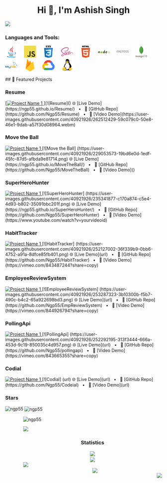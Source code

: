 <h1 align="center">Hi 👋, I'm Ashish Singh</h1>
<div> <a href="https://github.com/ngp55" target="_blank"><img src="https://img.shields.io/badge/GitHub-100000?style=for-the-badge&logo=github&logoColor=white" target="_blank"></a>
</div><h3 align="left">Languages and Tools:</h3>
<p align="left">
<img src="https://raw.githubusercontent.com/teamedwardforever/Readme-Generator/71f25dd8b98329b168142a6b782a107b75eab178/svg/Skills/Languages/java-original.svg" alt="Java" width="40" height="40"/>&nbsp&nbsp&nbsp&nbsp
<img src="https://raw.githubusercontent.com/teamedwardforever/Readme-Generator/71f25dd8b98329b168142a6b782a107b75eab178/svg/Skills/Languages/javascript-original.svg" alt="Javascript" width="40" height="40"/>&nbsp&nbsp&nbsp&nbsp
<img src="https://raw.githubusercontent.com/teamedwardforever/Readme-Generator/71f25dd8b98329b168142a6b782a107b75eab178/svg/Skills/Frontend/css3-original-wordmark.svg" alt="Css" width="40" height="40"/>&nbsp&nbsp&nbsp&nbsp
<img src="https://raw.githubusercontent.com/teamedwardforever/Readme-Generator/71f25dd8b98329b168142a6b782a107b75eab178/svg/Skills/Frontend/sass-original.svg" alt="Sass" width="40" height="40"/>&nbsp&nbsp&nbsp&nbsp
<img src="https://raw.githubusercontent.com/teamedwardforever/Readme-Generator/71f25dd8b98329b168142a6b782a107b75eab178/svg/Skills/Frontend/html5-original-wordmark.svg" alt="HTML" width="40" height="40"/>&nbsp&nbsp&nbsp&nbsp
<img src="https://raw.githubusercontent.com/teamedwardforever/Readme-Generator/71f25dd8b98329b168142a6b782a107b75eab178/svg/Skills/Backend/nodejs-original-wordmark.svg" alt="NodeJs" width="40" height="40"/>&nbsp&nbsp&nbsp&nbsp
<img src="https://raw.githubusercontent.com/teamedwardforever/Readme-Generator/71f25dd8b98329b168142a6b782a107b75eab178/svg/Skills/Backend/express-original-wordmark.svg" alt="Express" width="40" height="40"/>&nbsp&nbsp&nbsp&nbsp
<img src="https://raw.githubusercontent.com/teamedwardforever/Readme-Generator/71f25dd8b98329b168142a6b782a107b75eab178/svg/Skills/Database/mongodb-original-wordmark.svg" alt="Mongodb" width="40" height="40"/>&nbsp&nbsp&nbsp&nbsp
<img src="https://raw.githubusercontent.com/teamedwardforever/Readme-Generator/71f25dd8b98329b168142a6b782a107b75eab178/svg/Skills/Database/mysql-original-wordmark.svg" alt="Mysql" width="40" height="40"/>&nbsp&nbsp&nbsp&nbsp
<img src="https://raw.githubusercontent.com/teamedwardforever/Readme-Generator/71f25dd8b98329b168142a6b782a107b75eab178/svg/Skills/BackendService/firebase-icon.svg" alt="Firebase" width="40" height="40"/>&nbsp&nbsp&nbsp&nbsp
<img src="https://raw.githubusercontent.com/teamedwardforever/Readme-Generator/71f25dd8b98329b168142a6b782a107b75eab178/svg/Skills/Devops/google_cloud-icon.svg" alt="Google Cloud" width="40" height="40"/>&nbsp&nbsp&nbsp&nbsp
<img src="https://raw.githubusercontent.com/teamedwardforever/Readme-Generator/71f25dd8b98329b168142a6b782a107b75eab178/svg/Skills/Other/linux-original.svg" alt="Linux" width="40" height="40"/>
</p>
<p>
  ## 🚀 Featured Projects

### Resume

<a href="https://user-images.githubusercontent.com/40921926/229034466-22ee378b-7f66-4766-9f76-02dbefca4ba1.png">
  [<img src="https://cdn-icons-png.flaticon.com/128/9772/9772412.png" alt="Project Name 1" width="30px" height="30px">
</a>][![Resume]()
🌐 [Live Demo](https://ngp55.github.io/Resume/) &nbsp; • &nbsp; 
📁 [GitHub Repo](https://github.com/Ngp55/Resume) &nbsp; • &nbsp; 
🎥 [Video Demo](https://user-images.githubusercontent.com/40921926/262512429-59c079c0-50e8-46e1-9dab-a57f30d08964.webm)

### Move the Ball


<a href="url">
  <img src="https://cdn-icons-png.flaticon.com/128/1165/1165249.png" alt="Project Name 1" width="30px" height="30px">
</a> [![Move the Ball] (https://user-images.githubusercontent.com/40921926/229053573-19bd6e0d-1edf-45fc-87d5-afbda9e81714.png)
🌐 [Live Demo](https://ngp55.github.io/MoveTheBall/) &nbsp; • &nbsp; 
📁 [GitHub Repo](https://github.com/Ngp55/MoveTheBall) &nbsp; • &nbsp; 
🎥 [Video Demo]()


### SuperHeroHunter


<a href="url">
  <img src="https://cdn-icons-png.flaticon.com/128/1538/1538426.png" alt="Project Name 1" width="30px" height="30px">
</a> [![SuperHeroHunter] (https://user-images.githubusercontent.com/40921926/235341877-c170a874-c5e4-4d93-b802-35091bbc201f.png)
🌐 [Live Demo](https://ngp55.github.io/SuperHeroHunter/) &nbsp; • &nbsp; 
📁 [GitHub Repo](https://github.com/Ngp55/SuperHeroHunter) &nbsp; • &nbsp; 
🎥 [Video Demo](https://www.youtube.com/watch?v=yourvideoid)

### HabitTracker


<a href="url">
  <img src="https://cdn-icons-png.flaticon.com/128/3588/3588658.png" alt="Project Name 1" width="30px" height="30px">
</a> [![HabitTracker] (https://user-images.githubusercontent.com/40921926/252127002-36f339b9-0bb6-4752-a91a-8dfce85fb401.png)
🌐 [Live Demo](url) &nbsp; • &nbsp; 
📁 [GitHub Repo](https://github.com/Ngp55/HabitTracker) &nbsp; • &nbsp; 
🎥 [Video Demo](https://vimeo.com/843487244?share=copy)

### EmployeeReviewSystem


<a href="url">
  <img src="https://cdn-icons-png.flaticon.com/128/11516/11516546.png" alt="Project Name 1" width="30px" height="30px">
</a> [![EmployeeReviewSystem] (https://user-images.githubusercontent.com/40921926/253287323-3b10300b-f5b7-490c-b4c2-65a922698bd3.png)
🌐 [Live Demo](url) &nbsp; • &nbsp; 
📁 [GitHub Repo](https://github.com/Ngp55/EmpReviewSystem) &nbsp; • &nbsp; 
🎥 [Video Demo](https://vimeo.com/844926794?share=copy)

### PollingApi


<a href="url">
  <img src="https://cdn-icons-png.flaticon.com/128/2473/2473139.png" alt="Project Name 1" width="30px" height="30px">
</a> [![PollingApi] (https://user-images.githubusercontent.com/40921926/252292195-313f3444-666a-453d-9c19-850035c4d957.png)
🌐 [Live Demo](url) &nbsp; • &nbsp; 
📁 [GitHub Repo](https://github.com/Ngp55/pollingapi) &nbsp; • &nbsp; 
🎥 [Video Demo](https://vimeo.com/843665355?share=copy)

### Codial


<a href="url">
  <img src="https://cdn-icons-png.flaticon.com/128/9540/9540673.png" alt="Project Name 1" width="30px" height="30px">
</a> [![Codial] (url)
🌐 [Live Demo](url) &nbsp; • &nbsp; 
📁 [GitHub Repo](https://github.com/Ngp55/Codeial) &nbsp; • &nbsp; 
🎥 [Video Demo](url)


</p>

<h3 align="left">Stars</h3>
<img align="left" height="180em" src="https://github-readme-stats.vercel.app/api/top-langs/?username=ngp55&layout=compact&theme=" alt=ngp55 />

<p>&nbsp;<img align="center" height="180em" src="https://github-readme-stats.vercel.app/api?username=ngp55&show_icons=true&locale=en&theme=sunset-gradient" alt="ngp55" /></p>

<p><img align="center" height="180em" src="https://github-readme-streak-stats.herokuapp.com/?user=ngp55&theme=noctis-minimus" alt="ngp55" /></p>

<img src="https://user-images.githubusercontent.com/73097560/115834477-dbab4500-a447-11eb-908a-139a6edaec5c.gif"><h3 align="center">Statistics</h3>
<div align="center">
<a href="https://github.com/ngp55">
<img align="center" src="http://github-profile-summary-cards.vercel.app/api/cards/stats?username=ngp55&theme=2077" height="180em" /><br>
<img align="center" src="http://github-profile-summary-cards.vercel.app/api/cards/most-commit-language?username=ngp55&theme=2077" height="180em" /><br>
<img align="left" src="http://github-profile-summary-cards.vercel.app/api/cards/repos-per-language?username=ngp55&theme=2077" height="180em" /><br>
<img align="center" src="http://github-profile-summary-cards.vercel.app/api/cards/productive-time?username=ngp55&theme=2077" height="180em" /><br>
<img align="right" src="http://github-profile-summary-cards.vercel.app/api/cards/profile-details?username=ngp55&theme=2077" height="180em" /><br>
</div>

